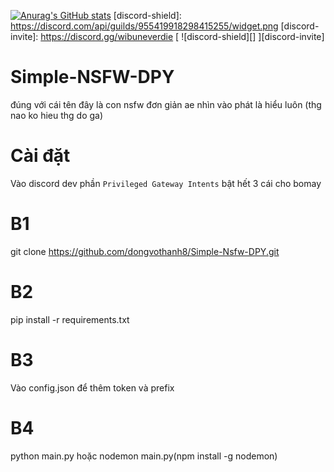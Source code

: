[![Anurag's GitHub stats](https://github-readme-stats.vercel.app/api?username=dongvothanh8)](https://github.com/anuraghazra/github-readme-stats)
[discord-shield]: https://discord.com/api/guilds/955419918298415255/widget.png
[discord-invite]: https://discord.gg/wibuneverdie
[ ![discord-shield][] ][discord-invite]
# Simple-NSFW-DPY
đúng với cái tên đây là con nsfw đơn giản 
ae nhìn vào phát là hiểu luôn (thg nao ko hieu thg do ga)
# Cài đặt 
Vào discord dev  phần `Privileged Gateway Intents` bật hết 3 cái cho bomay
# B1 
git clone https://github.com/dongvothanh8/Simple-Nsfw-DPY.git
# B2  
pip install -r requirements.txt
# B3 
Vào config.json để thêm token và prefix 
# B4 
python main.py hoặc nodemon main.py(npm install -g nodemon)

